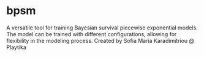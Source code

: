 # bpsm
A versatile tool for training Bayesian survival piecewise exponential models. The model can be trained with different configurations, allowing for flexibility in the modeling process. Created by Sofia Maria Karadimitriou @ Playtika
